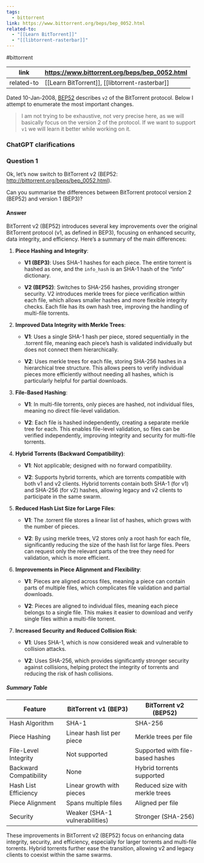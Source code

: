 ```yaml
---
tags:
  - bittorrent
link: https://www.bittorrent.org/beps/bep_0052.html
related-to:
  - "[[Learn BitTorrent]]"
  - "[[libtorrent-rasterbar]]"
---
```

#bittorrent 

| link       | https://www.bittorrent.org/beps/bep_0052.html       |
| ---------- | ---------------------------------------------- |
| related-to | [[Learn BitTorrent]], [[libtorrent-rasterbar]] |


Dated 10-Jan-2008, [BEP52](https://www.bittorrent.org/beps/bep_0052.html) describes `v2` of the BitTorrent protocol. Below I attempt to enumerate the most important changes.

> I am not trying to be exhaustive, not very precise here, as we will basically focus on the version 2 of the protocol. If we want to support `v1` we will learn it better while working on it.

### ChatGPT clarifications

### Question 1

Ok, let’s now switch to BitTorrent v2 (BEP52: http://bittorrent.org/beps/bep_0052.html).

Can you summarise the differences between BitTorrent protocol version 2 (BEP52) and version 1 (BEP3)?
#### Answer

BitTorrent v2 (BEP52) introduces several key improvements over the original BitTorrent protocol (v1, as defined in BEP3), focusing on enhanced security, data integrity, and efficiency. Here’s a summary of the main differences:

1. **Piece Hashing and Integrity**:

	- **V1 (BEP3)**: Uses SHA-1 hashes for each piece. The entire torrent is hashed as one, and the `info_hash` is an SHA-1 hash of the “info” dictionary.

	- **V2 (BEP52)**: Switches to SHA-256 hashes, providing stronger security. V2 introduces merkle trees for piece verification within each file, which allows smaller hashes and more flexible integrity checks. Each file has its own hash tree, improving the handling of multi-file torrents.

2. **Improved Data Integrity with Merkle Trees**:

	- **V1**: Uses a single SHA-1 hash per piece, stored sequentially in the .torrent file, meaning each piece’s hash is validated individually but does not connect them hierarchically.

	- **V2**: Uses merkle trees for each file, storing SHA-256 hashes in a hierarchical tree structure. This allows peers to verify individual pieces more efficiently without needing all hashes, which is particularly helpful for partial downloads.

3. **File-Based Hashing**:

	- **V1**: In multi-file torrents, only pieces are hashed, not individual files, meaning no direct file-level validation.

	- **V2**: Each file is hashed independently, creating a separate merkle tree for each. This enables file-level validation, so files can be verified independently, improving integrity and security for multi-file torrents.

4. **Hybrid Torrents (Backward Compatibility)**:

	- **V1**: Not applicable; designed with no forward compatibility.

	- **V2**: Supports hybrid torrents, which are torrents compatible with both v1 and v2 clients. Hybrid torrents contain both SHA-1 (for v1) and SHA-256 (for v2) hashes, allowing legacy and v2 clients to participate in the same swarm.

5. **Reduced Hash List Size for Large Files**:

	- **V1**: The .torrent file stores a linear list of hashes, which grows with the number of pieces.

	- **V2**: By using merkle trees, V2 stores only a root hash for each file, significantly reducing the size of the hash list for large files. Peers can request only the relevant parts of the tree they need for validation, which is more efficient.

6. **Improvements in Piece Alignment and Flexibility**:

	- **V1**: Pieces are aligned across files, meaning a piece can contain parts of multiple files, which complicates file validation and partial downloads.

	- **V2**: Pieces are aligned to individual files, meaning each piece belongs to a single file. This makes it easier to download and verify single files within a multi-file torrent.

7. **Increased Security and Reduced Collision Risk**:

	- **V1**: Uses SHA-1, which is now considered weak and vulnerable to collision attacks.

	- **V2**: Uses SHA-256, which provides significantly stronger security against collisions, helping protect the integrity of torrents and reducing the risk of hash collisions.

##### Summary Table

| Feature                | BitTorrent v1 (BEP3)           | BitTorrent v2 (BEP52)            |
| ---------------------- | ------------------------------ | -------------------------------- |
| Hash Algorithm         | SHA-1                          | SHA-256                          |
| Piece Hashing          | Linear hash list per piece     | Merkle trees per file            |
| File-Level Integrity   | Not supported                  | Supported with file-based hashes |
| Backward Compatibility | None                           | Hybrid torrents supported        |
| Hash List Efficiency   | Linear growth with pieces      | Reduced size with merkle trees   |
| Piece Alignment        | Spans multiple files           | Aligned per file                 |
| Security               | Weaker (SHA-1 vulnerabilities) | Stronger (SHA-256)               |

These improvements in BitTorrent v2 (BEP52) focus on enhancing data integrity, security, and efficiency, especially for larger torrents and multi-file torrents. Hybrid torrents further ease the transition, allowing v2 and legacy clients to coexist within the same swarms.